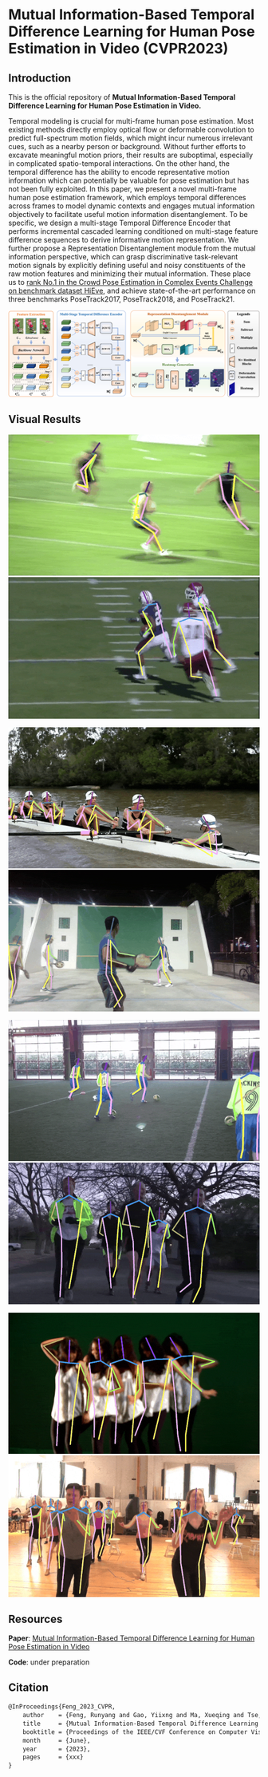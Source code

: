 # Mutual Information-Based Temporal Difference Learning for Human Pose Estimation in Video (CVPR2023)

## Introduction

This is the official repository of **Mutual Information-Based Temporal Difference Learning for Human Pose Estimation in Video.**

Temporal modeling is crucial for multi-frame human pose estimation. Most existing methods directly employ optical flow or deformable convolution to predict full-spectrum motion fields, which might incur numerous irrelevant cues, such as a nearby person or background. Without further efforts to excavate meaningful motion priors, their results are suboptimal, especially in complicated spatio-temporal interactions. On the other hand, the temporal difference has the ability to encode representative motion information which can potentially be valuable for pose estimation but has not been fully exploited. In this paper, we present a novel multi-frame human pose estimation framework, which employs temporal differences across frames to model dynamic contexts and engages mutual information objectively to facilitate useful motion information disentanglement. To be specific, we design a multi-stage Temporal Difference Encoder that performs incremental cascaded learning conditioned on multi-stage feature difference sequences to derive informative motion representation. We further propose a Representation Disentanglement module from the mutual information perspective, which can grasp discriminative task-relevant motion signals by explicitly defining useful and noisy constituents of the raw motion features and minimizing their mutual information. These place us to [rank No.1 in the Crowd Pose Estimation in Complex Events Challenge on benchmark dataset HiEve](http://humaninevents.org/oltp.html?title=3), and achieve state-of-the-art performance on three benchmarks PoseTrack2017, PoseTrack2018, and PoseTrack21. 

![](docs/Fig2-Pipeline-color.jpg)

## Visual Results

<p align='center'>
<img src="docs/reshape3.gif" alt="result" style="zoom:80%;" />
<img src="docs/reshape4.gif" alt="result" style="zoom:80%;" />
</p>

<p align='center'>
<img src="docs/reshape5.gif" alt="result" style="zoom:80%;" />
<img src="docs/reshape6.gif" alt="result" style="zoom:80%;" /> 
</p>

<p align='center'>
<img src="docs/reshape7.gif" alt="result" style="zoom:80%;" />
<img src="docs/reshape8.gif" alt="result" style="zoom:80%;" />
</p>

<p align='center'>
<img src="docs/reshape9.gif" alt="result" style="zoom:80%;" /> 
<img src="docs/reshape11.gif" alt="result" style="zoom:80%;" />
</p>



## Resources

**Paper**: [Mutual Information-Based Temporal Difference Learning for Human Pose Estimation in Video](https://arxiv.org/abs/2303.08475)

**Code**: under preparation



## Citation

```latex
@InProceedings{Feng_2023_CVPR,
    author    = {Feng, Runyang and Gao, Yiixng and Ma, Xueqing and Tse, Tze Ho Elden and Chang, Hyung Jin},
    title     = {Mutual Information-Based Temporal Difference Learning for Human Pose Estimation in Video},
    booktitle = {Proceedings of the IEEE/CVF Conference on Computer Vision and Pattern Recognition (CVPR)},
    month     = {June},
    year      = {2023},
    pages     = {xxx}
}
```
